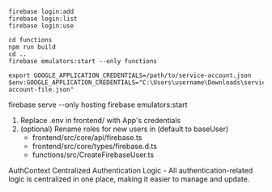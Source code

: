 ```shell
firebase login:add
firebase login:list
firebase login:use
```

```shell
cd functions
npm run build
cd ..
firebase emulators:start --only functions
```

```shell
export GOOGLE_APPLICATION_CREDENTIALS=/path/to/service-account.json
$env:GOOGLE_APPLICATION_CREDENTIALS="C:\Users\username\Downloads\service-account-file.json"
```

firebase serve --only hosting
firebase emulators:start

1) Replace .env in frontend/ with App's credentials
2) (optional) Rename roles for new users in (default to baseUser)
    - frontend/src/core/api/firebase.ts
    - frontend/src/core/types/firebase.d.ts
    - functions/src/CreateFirebaseUser.ts

AuthContext
Centralized Authentication Logic - All authentication-related logic is centralized in one place, making it easier to manage and update.

